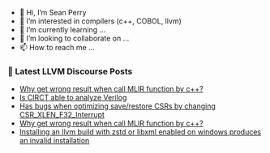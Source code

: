 - 👋 Hi, I’m Sean Perry
- 👀 I’m interested in compilers (c++, COBOL, llvm)
- 🌱 I’m currently learning ...
- 💞️ I’m looking to collaborate on ...
- 📫 How to reach me ...

<!---
s66perry/s66perry is a ✨ special ✨ repository because its `README.md` (this file) appears on your GitHub profile.
You can click the Preview link to take a look at your changes.
--->
### 📕 Latest LLVM Discourse Posts

<!-- DISCOURSE-LLVM:START -->
- [Why get wrong result when call MLIR function by c++?](https://discourse.llvm.org/t/why-get-wrong-result-when-call-mlir-function-by-c/78161#post_8)
- [Is CIRCT able to analyze Verilog](https://discourse.llvm.org/t/is-circt-able-to-analyze-verilog/66281?page=5#post_93)
- [Has bugs when optimizing save/restore CSRs by changing CSR_XLEN_F32_Interrupt](https://discourse.llvm.org/t/has-bugs-when-optimizing-save-restore-csrs-by-changing-csr-xlen-f32-interrupt/78200#post_1)
- [Why get wrong result when call MLIR function by c++?](https://discourse.llvm.org/t/why-get-wrong-result-when-call-mlir-function-by-c/78161#post_7)
- [Installing an llvm build with zstd or libxml enabled on windows produces an invalid installation](https://discourse.llvm.org/t/installing-an-llvm-build-with-zstd-or-libxml-enabled-on-windows-produces-an-invalid-installation/78197#post_1)
<!-- DISCOURSE-LLVM:END -->
